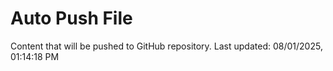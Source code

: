 # Auto Push File

Content that will be pushed to GitHub repository.
Last updated: 08/01/2025, 01:14:18 PM